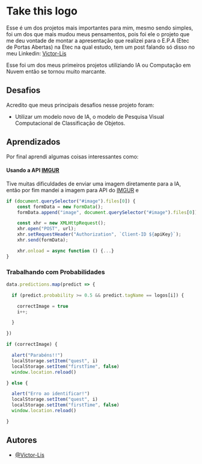 
# Take this logo

Esse é um dos projetos mais importantes para mim, mesmo sendo simples, foi um dos que mais mudou meus pensamentos, pois foi ele o projeto que me deu vontade de montar a apresentação que realizei para o E.P.A (Etec de Portas Abertas) na Etec na qual estudo, tem um post falando só disso no meu Linkedin: [Victor-Lis](https://www.linkedin.com/posts/victor-lis-bronzo-b39310273_fala-galera-no-%C3%BAltimo-fim-de-semana-eu-activity-7114273614425694208-dQTX?utm_source=share&utm_medium=member_desktop)

Esse foi um dos meus primeiros projetos utiliziando IA ou Computação em Nuvem então se tornou muito marcante.

## Desafios

Acredito que meus principais desafios nesse projeto foram:
- Utilizar um modelo novo de IA, o modelo de Pesquisa Visual Computacional de Classificação de Objetos.

## Aprendizados

Por final aprendi algumas coisas interessantes como: 

#### Usando a API [IMGUR](https://imgur.com/)
Tive muitas dificuldades de enviar uma imagem diretamente para a IA, então por fim mandei a imagem para API do [IMGUR](https://imgur.com/) e 
```javascript
if (document.querySelector("#image").files[0]) {
    const formData = new FormData();
    formData.append("image", document.querySelector("#image").files[0]);

    const xhr = new XMLHttpRequest();
    xhr.open("POST", url);
    xhr.setRequestHeader("Authorization", `Client-ID ${apiKey}`);
    xhr.send(formData);

    xhr.onload = async function () {...}
}
```

### Trabalhando com Probabilidades
```javascript
data.predictions.map(predict => {

  if (predict.probability >= 0.5 && predict.tagName == logos[i]) {

    correctImage = true
    i++;

  }

})

if (correctImage) {

  alert("Parabéns!!")
  localStorage.setItem("quest", i)
  localStorage.setItem("firstTime", false)
  window.location.reload()

} else {

  alert("Erro ao identificar!")
  localStorage.setItem("quest", i)
  localStorage.setItem("firstTime", false)
  window.location.reload()

}
```
## Autores

- [@Victor-Lis](https://github.com/Victor-Lis)

